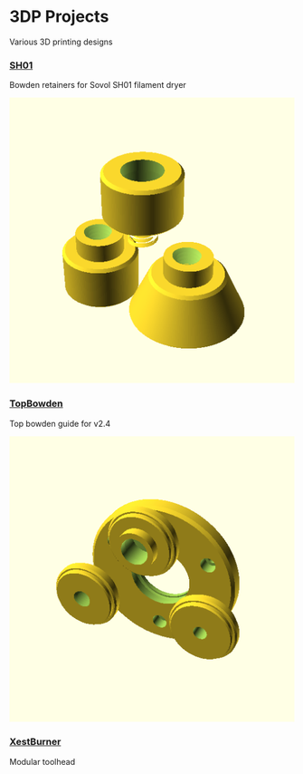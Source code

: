 # 3DP Projects
 Various 3D printing designs

### [SH01](https://github.com/Anonoei/3dp-proj/tree/main/SH01)
 Bowden retainers for Sovol SH01 filament dryer

![image](SH01/demo.png)

### [TopBowden](https://github.com/Anonoei/3dp-proj/tree/main/TopBowden)
 Top bowden guide for v2.4

![image](TopBowden/demo.png)

### [XestBurner](https://github.com/Anonoei/3dp-proj/tree/main/XestBurner)
 Modular toolhead
